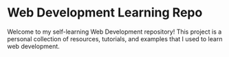 # Web Development Learning Repo

Welcome to my self-learning Web Development repository! This project is a personal collection of resources, tutorials, and examples that I used to learn web development.